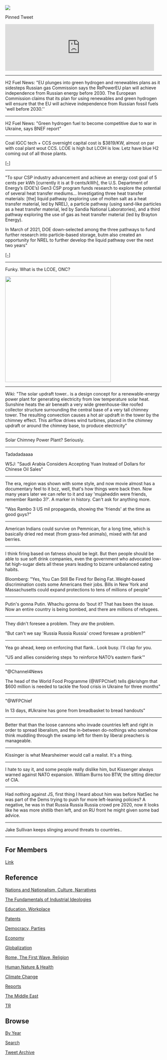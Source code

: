 <img src="https://drive.google.com/uc?export=view&id=1B2wf9R7AMH1d7Vw6e2mucLbIQ5NSjir7"/>

Pinned Tweet

<iframe width="95%" src="https://www.youtube.com/embed/2dgzKW8EKMc" title="YouTube video player" frameborder="0" allow="accelerometer; autoplay; clipboard-write; encrypted-media; gyroscope; picture-in-picture" allowfullscreen></iframe>

---

H2 Fuel News: "EU plunges into green hydrogen and renewables plans as
it sidesteps Russian gas Commission says the RePowerEU plan will
achieve independence from Russian energy before 2030.  The European
Commission claims that its plan for using renewables and green
hydrogen will ensure that the EU will achieve independence from
Russian fossil fuels 'well before 2030.''

---

H2 Fuel News: "Green hydrogen fuel to become competitive due to war in
Ukraine, says BNEF report"

---

Coal IGCC tech + CCS overnight capital cost is $3819/KW, almost on par
with coal plant wout CCS. LCOE is high but LCOH is low. Letz have blue
H2 coming out of all those plants.

[[-]](2022/02/costs-lcoe.md)

---

"To spur CSP industry advancement and achieve an energy cost goal of 5
cents per kWh [currently it is at 9 cents/kWh], the U.S. Department of
Energy’s (DOE’s) Gen3 CSP program funds research to explore the
potential of several heat transfer mediums... Investigating three heat
transfer materials: [the] liquid pathway (exploring use of molten salt
as a heat transfer material, led by NREL), a particle pathway (using
sand-like particles as a heat transfer material, led by Sandia
National Laboratories), and a third pathway exploring the use of gas
as heat transfer material (led by Brayton Energy).

In March of 2021, DOE down-selected among the three pathways to fund
further research into particle-based storage, butm also created an
opportunity for NREL to further develop the liquid pathway over the
next two years"

[[-]](https://energypost.eu/getting-concentrating-solar-power-csp-down-to-0-05-per-kwh/)

---

Funky. What is the LCOE, ONC?

<img width="340" src="https://pbs.twimg.com/media/FN4pryWXwAQdox8?format=png&name=small"/>

---

Wiki: "The solar updraft tower.. is a design concept for a
renewable-energy power plant for generating electricity from low
temperature solar heat. Sunshine heats the air beneath a very wide
greenhouse-like roofed collector structure surrounding the central
base of a very tall chimney tower. The resulting convection causes a
hot air updraft in the tower by the chimney effect. This airflow
drives wind turbines, placed in the chimney updraft or around the
chimney base, to produce electricity"

---

Solar Chimney Power Plant? Seriously.

---

Tadadadaaaa

WSJ: "Saudi Arabia Considers Accepting Yuan Instead of Dollars for Chinese Oil Sales"

---

The era, region was shown with some style, and now movie almost has a
documentary feel to it bcz, well, that's how things were back
then. Now many years later we can refer to it and say 'mujaheddin were
friends, remember Rambo 3?'. A marker in history. Can't ask for
anything more.

"Was Rambo 3 US mil propaganda, showing the 'friends' at the time as good guys?"

---

American Indians could survive on Pemmican, for a long time, which is
basically dried red meat (from grass-fed animals), mixed with fat and
berries.

---

I think firing based on fatness should be legit. But then people
should be able to sue soft drink companies, even the government who
advocated low-fat high-sugar diets all these years leading to bizarre
unbalanced eating habits.

Bloomberg: "Yes, You Can Still Be Fired for Being Fat..Weight-based
discrimination costs some Americans their jobs. Bills in New York and
Massachusetts could expand protections to tens of millions of people"

---

Putin's gonna Putin. Whachu gonna do 'bout it? That has been the
issue. Now an entire country is being bombed, and there are millions
of refugees.

---

They didn't foresee a problem. They *are* the problem.

"But can't we say 'Russia Russia Russia' crowd foresaw a problem?"

---

Yea go ahead, keep on enforcing that flank.. Look busy. I'll clap for
you.

"US and allies considering steps ‘to reinforce NATO’s eastern flank’"

---

"@Channel4News

The head of the World Food Programme (@WFPChief) tells @krishgm that
$600 million is needed to tackle the food crisis in Ukraine for three
months"

---

"@WFPChief

In 13 days, #Ukraine has gone from breadbasket to bread handouts"

---

Better that than the loose cannons who invade countries left and right
in order to spread liberalism, and the in-between do-nothings who
somehow think muddling through the swamp left for them by liberal
preachers is manageable.

---

Kissinger is what Mearsheimer would call a realist. It's a thing.

---

I hate to say it, and some people really dislike him, but Kissenger
always warned against NATO expansion. William Burns too BTW, the
sitting director of CIA.

---

Had nothing against JS, first thing I heard about him was before
NatSec he was part of the Dems trying to push for more left-leaning
policies? A negative, he was in that Russia Russia Russia crowd pre
2020, now it looks like he was more shitlib then left, and on RU front
he might given some bad advice.

---

Jake Sullivan keeps slinging around threats to countries..  

---

## For Members

[Link](https://thirdwave-members.herokuapp.com)

## Reference

[Nations and Nationalism, Culture, Narratives](/2013/02/nations-and-nationalism.md)

[The Fundamentals of Industrial Ideologies](/2011/04/fundamentals-of-industrial-ideologies.md)

[Education, Workplace](2017/09/education-workplace.md)

[Patents](/2018/09/patents.md)

[Democracy, Parties](/2016/11/democracy.md)

[Economy](/2018/05/economy.md)

[Globalization](/2018/09/globalization.md)

[Rome, The First Wave, Religion](/2017/12/rome.md)

[Human Nature & Health](/2020/07/human-nature.md)

[Climate Change](/2018/12/climate.md)

[Reports](/2019/05/reports.md)

[The Middle East](/2019/07/middleeast.md)

[TR](../tr)

## Browse

[By Year](years.md)

[Search](search.html)

[Tweet Archive](/tweets/README.md)


